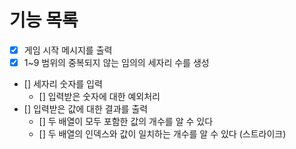 # 기능 목록

- [x] 게임 시작 메시지를 출력
- [x] 1~9 범위의 중복되지 않는 임의의 세자리 수를 생성
- [] 세자리 숫자를 입력
  - [] 입력받은 숫자에 대한 예외처리
- [] 입력받은 값에 대한 결과를 출력
  - [] 두 배열이 모두 포함한 값의 개수를 알 수 있다
  - [] 두 배열의 인덱스와 값이 일치하는 개수를 알 수 있다 (스트라이크)
